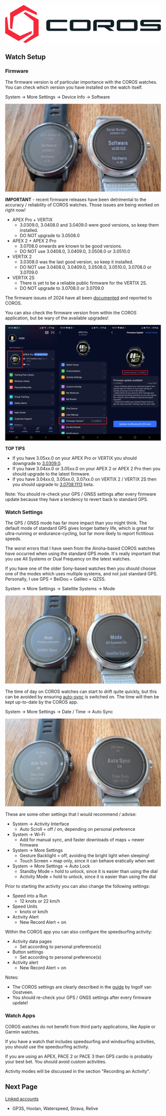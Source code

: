 ![GP3S Logo](../img/COROS_Wearables_Logo.png)



## Watch Setup

### Firmware

The firmware version is of particular importance with the COROS watches. You can check which version you have installed on the watch itself.

System -> More Settings -> Device Info -> Software

![firmware](img/firmware.jpg)



**IMPORTANT** - recent firmware releases have been detrimental to the accuracy / reliability of COROS watches. Those issues are being worked on right now!

- APEX Pro + VERTIX
  - 3.0309.0, 3.0408.0 and 3.0409.0 were good versions, so keep them installed.
  - DO NOT upgrade to 3.0508.0
- APEX 2 + APEX 2 Pro
  - 3.0708.0 onwards are known to be good versions.
  - DO NOT use 3.0408.0, 3.0409.0, 3.0508.0 or 3.0510.0
- VERTIX 2
  - 3.0308.0 was the last good version, so keep it installed.
  - DO NOT use 3.0408.0, 3.0409.0, 3.0508.0, 3.0510.0, 3.0708.0 or 3.0709.0
- VERTIX 2S
  - There is yet to be a reliable public firmware for the VERTIX 2S.
  - DO NOT upgrade to 3.0708.0 or 3.0709.0

The firmware issues of 2024 have all been [documented](https://logiqx.github.io/gps-details/devices/coros/firmware/) and reported to COROS.



You can also check the firmware version from within the COROS application, but be wary of the available upgrades!

![apex-pro-fw](img/apex-pro-fw.png)



**TOP TIPS**

- If you have 3.05xx.0 on your APEX Pro or VERTIX you should downgrade to [3.0309.0](https://logiqx.github.io/gps-details/devices/coros/firmware/3.0309.0/install.html).
- If you have 3.04xx.0 or 3.05xx.0 on your APEX 2 or APEX 2 Pro then you should upgrade to the latest firmware.
- If you have 3.04xx.0, 3.05xx.0, 3.07xx.0 on VERTIX 2 / VERTIX 2S then you should upgrade to [3.0708.1113](https://logiqx.github.io/gps-details/devices/coros/firmware/3.0708.1113/install.html) beta.

Note: You should re-check your GPS / GNSS settings after every firmware update because they have a tendency to revert back to standard GPS.



### Watch Settings

The GPS / GNSS mode has far more impact than you might think. The default mode of standard GPS gives longer battery life, which is great for ultra-running or endurance-cycling, but far more likely to report fictitious speeds.

The worst errors that I have seen from the Airoha-based COROS watches have occurred when using the standard GPS mode. It's really important that you use All Systems or Dual Frequency on the latest watches.

If you have one of the older Sony-based watches then you should choose one of the modes which uses multiple systems, and not just standard GPS. Personally, I use GPS + BeiDou + Galileo + QZSS.

System -> More Settings -> Satellite Systems -> Mode

![satellites](img/satellites.jpg)



The time of day on COROS watches can start to drift quite quickly, but this can be avoided by ensuring [auto-sync](https://support.coros.com/hc/en-us/articles/5859961688212-The-watch-is-not-displaying-the-correct-time) is switched on. The time will then be kept up-to-date by the COROS app.

System -> More Settings -> Date / Time -> Auto Sync

![auto-sync](img/auto-sync.jpg)



These are some other settings that I would recommend / advise:

- System -> Activity Interface
  - Auto Scroll = off / on, depending on personal preference
- System -> Wi-Fi
  - Add for manual sync, and faster downloads of maps + newer firmware
- System -> More Settings
  - Gesture Backlight = off, avoiding the bright light when sleeping!
  - Touch Screen = map only, since it can behave eratically when wet
- System -> More Settings -> Auto Lock
  - Standby Mode = hold to unlock, since it is easier than using the dial
  - Activity Mode = hold to unlock, since it is easier than using the dial



Prior to starting the activity you can also change the following settings:

- Speed into a Run
  - 12 knots or 22 km/h
- Speed Units
  - knots or km/h
- Activity Alert
  - New Record Alert = on



Within the COROS app you can also configure the speedsurfing activity:

- Activity data pages
  - Set according to personal preference(s)
- Button settings
  - Set according to personal preference(s)
- Activity alert
  - New Record Alert = on




Notes:

- The COROS settings are clearly described in the [guide](https://drive.google.com/file/d/1YQbuPNeTJ3ivgykGI4qOz2yzMxxHmD9B/view?usp%3Dsharing) by Ingolf van Oostveen.
- You should re-check your GPS / GNSS settings after every firmware update!



### Watch Apps

COROS watches do not benefit from third party applications, like Apple or Garmin watches.

If you have a watch that includes speedsurfing and windsurfing activities, you should use the speedsurfing activity.

If you are using an APEX, PACE 2 or PACE 3 then GPS cardio is probably your best bet. You should avoid custom activities.

Activity modes will be discussed in the section "Recording an Activity".



## Next Page

[Linked accounts](../accounts/README.md)

- GP3S, Hoolan, Waterspeed, Strava, Relive

